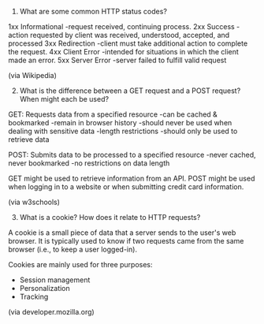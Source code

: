 1. What are some common HTTP status codes?

1xx Informational
-request received, continuing process.
2xx Success
-action requested by client was received, understood, accepted, and processed
3xx Redirection
-client must take additional action to complete the request.
4xx Client Error
-intended for situations in which the client made an error.
5xx Server Error
-server failed to fulfill valid request

(via Wikipedia)


2. What is the difference between a GET request and a POST request? When might each be used?

GET: Requests data from a specified resource
-can be cached & bookmarked
-remain in browser history
-should never be used when dealing with sensitive data
-length restrictions
-should only be used to retrieve data

POST: Submits data to be processed to a specified resource
-never cached, never bookmarked
-no restrictions on data length

GET might be used to retrieve information from an API.
POST might be used when logging in to a website or when submitting credit card information.

(via w3schools)


3. What is a cookie? How does it relate to HTTP requests?

A cookie is a small piece of data that a server sends to the user's web browser. It is typically
used to know if two requests came from the same browser (i.e., to keep a user logged-in).

Cookies are mainly used for three purposes:
- Session management
- Personalization
- Tracking

(via developer.mozilla.org)
